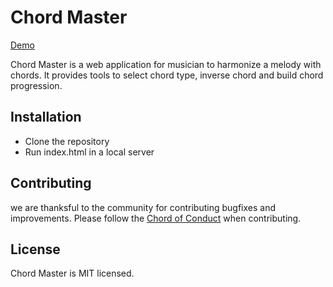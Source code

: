 # Chord Master

[Demo](https://fanzhangg.github.io/chord-master/)

Chord Master is a web application for musician to harmonize a melody with chords. It provides tools to select chord type, inverse chord and build chord progression.

## Installation

- Clone the repository
- Run index.html in a local server

## Contributing
we are thanksful to the community for contributing bugfixes and improvements. Please follow the [Chord of Conduct](./CODE_OF_CONDUCT.md) when contributing.

## License

Chord Master is MIT licensed.
